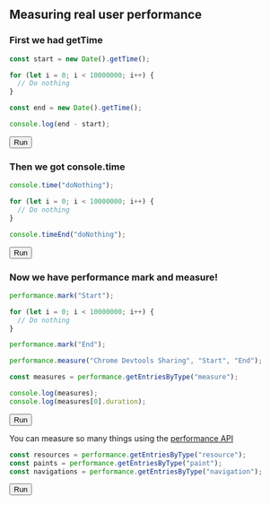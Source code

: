 ## Measuring real user performance

### First we had getTime

```javascript
const start = new Date().getTime();

for (let i = 0; i < 10000000; i++) {
  // Do nothing
}

const end = new Date().getTime();

console.log(end - start);
```
<button id="log1">Run</button>

### Then we got console.time

```javascript
console.time("doNothing");

for (let i = 0; i < 10000000; i++) {
  // Do nothing
}

console.timeEnd("doNothing");
```
<button id="log2">Run</button>

### Now we have performance mark and measure!

```javascript
performance.mark("Start");

for (let i = 0; i < 10000000; i++) {
  // Do nothing
}

performance.mark("End");

performance.measure("Chrome Devtools Sharing", "Start", "End");

const measures = performance.getEntriesByType("measure");

console.log(measures);
console.log(measures[0].duration);
```
<button id="log3">Run</button>

You can measure so many things using the [performance API](https://developer.mozilla.org/en-US/docs/Web/API/Performance)

```javascript
const resources = performance.getEntriesByType("resource");
const paints = performance.getEntriesByType("paint");
const navigations = performance.getEntriesByType("navigation");
```
<button id="log4">Run</button>